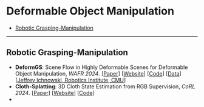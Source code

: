 # Deformable Object Manipulation







- [Robotic Grasping-Manipulation](#Robotic-Grasping-Manipulation)



----

## Robotic Grasping-Manipulation

- **DeformGS**: Scene Flow in Highly Deformable Scenes for Deformable Object Manipulation, *WAFR 2024*. [[Paper](https://arxiv.org/abs/2312.00583)] [[Website](https://deformgs.github.io/)] [[Code](https://github.com/momentum-robotics-lab/deformgs)] [[Data](https://cmu.box.com/s/m0p9s8966htqyru8n9sa54thyjz5q7c0)] [[Jeffrey Ichnowski, Robotics Institute, CMU](https://ichnow.ski/)]
- **Cloth-Splatting**: 3D Cloth State Estimation from RGB Supervision, *CoRL 2024*. [[Paper](https://openreview.net/forum?id=WmWbswjTsi)] [[Website](https://kth-rpl.github.io/cloth-splatting/)] [[Code](https://github.com/KTH-RPL/cloth-splatting)]
- 